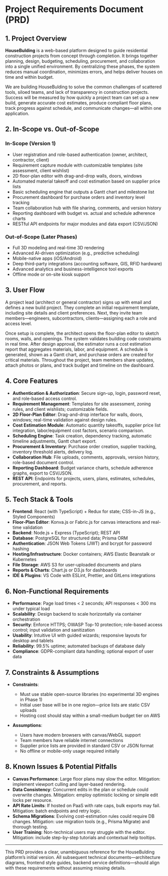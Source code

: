 # Project Requirements Document (PRD)

## 1. Project Overview

**HouseBulding** is a web-based platform designed to guide residential construction projects from concept through completion. It brings together planning, design, budgeting, scheduling, procurement, and collaboration into a single unified environment. By centralizing these phases, the system reduces manual coordination, minimizes errors, and helps deliver houses on time and within budget.

We are building HouseBulding to solve the common challenges of scattered tools, siloed teams, and lack of transparency in construction projects. Success will be measured by how quickly a project team can set up a new build, generate accurate cost estimates, produce compliant floor plans, track progress against schedule, and communicate changes—all within one application.

## 2. In-Scope vs. Out-of-Scope

### In-Scope (Version 1)
- User registration and role-based authentication (owner, architect, contractor, client)
- Requirement capture module with customizable templates (site assessment, client wishlist)
- 2D floor-plan editor with drag-and-drop walls, doors, windows
- Automated material takeoff and cost estimation based on supplier price lists
- Basic scheduling engine that outputs a Gantt chart and milestone list
- Procurement dashboard for purchase orders and inventory level tracking
- Team collaboration hub with file sharing, comments, and version history
- Reporting dashboard with budget vs. actual and schedule adherence charts
- RESTful API endpoints for major modules and data export (CSV/JSON)

### Out-of-Scope (Later Phases)
- Full 3D modeling and real-time 3D rendering
- Advanced AI-driven optimization (e.g., predictive scheduling)
- Mobile-native apps (iOS/Android)
- Deep third-party integrations (accounting software, GIS, RFID hardware)
- Advanced analytics and business-intelligence tool exports
- Offline mode or on-site kiosk support

## 3. User Flow

A project lead (architect or general contractor) signs up with email and defines a new build project. They complete an initial requirement template, including site details and client preferences. Next, they invite team members—engineers, subcontractors, clients—assigning each a role and access level.

Once setup is complete, the architect opens the floor-plan editor to sketch rooms, walls, and openings. The system validates building code constraints in real time. After design approval, the estimator runs a cost estimation report that aggregates materials, labor, and equipment. A schedule is generated, shown as a Gantt chart, and purchase orders are created for critical materials. Throughout the project, team members share updates, attach photos or plans, and track budget and timeline on the dashboard.

## 4. Core Features

- **Authentication & Authorization**: Secure sign-up, login, password reset, and role-based access control.
- **Requirement Management**: Templates for site assessment, zoning rules, and client wishlists; customizable fields.
- **2D Floor-Plan Editor**: Drag-and-drop interface for walls, doors, windows; real-time validation against design rules.
- **Cost Estimation Module**: Automatic quantity takeoffs, supplier price list integration, labor/equipment cost factors, scenario comparison.
- **Scheduling Engine**: Task creation, dependency tracking, automatic timeline adjustments, Gantt chart export.
- **Procurement & Inventory**: Purchase order creation, supplier tracking, inventory threshold alerts, delivery log.
- **Collaboration Hub**: File uploads, comments, approvals, version history, role-based document control.
- **Reporting Dashboard**: Budget variance charts, schedule adherence graphs, export to CSV/JSON.
- **REST API**: Endpoints for projects, users, plans, estimates, schedules, procurement, and reports.

## 5. Tech Stack & Tools

- **Frontend**: React (with TypeScript) + Redux for state; CSS-in-JS (e.g., Styled Components)
- **Floor-Plan Editor**: Konva.js or Fabric.js for canvas interactions and real-time validation
- **Backend**: Node.js + Express (TypeScript); REST API
- **Database**: PostgreSQL for structured data; Prisma ORM
- **Authentication**: JSON Web Tokens (JWT) and bcrypt for password hashing
- **Hosting/Infrastructure**: Docker containers; AWS Elastic Beanstalk or Kubernetes
- **File Storage**: AWS S3 for user-uploaded documents and plans
- **Reports & Charts**: Chart.js or D3.js for dashboards
- **IDE & Plugins**: VS Code with ESLint, Prettier, and GitLens integrations

## 6. Non-Functional Requirements

- **Performance**: Page load times < 2 seconds; API responses < 300 ms under typical load
- **Scalability**: Design backend to scale horizontally via container orchestration
- **Security**: Enforce HTTPS; OWASP Top-10 protection; role-based access control; input validation and sanitization
- **Usability**: Intuitive UI with guided wizards; responsive layouts for desktop and tablets
- **Reliability**: 99.5% uptime; automated backups of database daily
- **Compliance**: GDPR-compliant data handling; optional export of user data

## 7. Constraints & Assumptions

- **Constraints**:
  - Must use stable open-source libraries (no experimental 3D engines in Phase 1)
  - Initial user base will be in one region—price lists are static CSV uploads
  - Hosting cost should stay within a small-medium budget tier on AWS

- **Assumptions**:
  - Users have modern browsers with canvas/WebGL support
  - Team members have reliable internet connections
  - Supplier price lists are provided in standard CSV or JSON format
  - No offline or mobile-only usage required initially

## 8. Known Issues & Potential Pitfalls

- **Canvas Performance**: Large floor plans may slow the editor. Mitigation: implement viewport culling and layer-based rendering.
- **Data Consistency**: Concurrent edits in the plan or schedule could overwrite changes. Mitigation: employ optimistic locking or simple edit locks per resource.
- **API Rate Limits**: If hosted on PaaS with rate caps, bulk exports may fail. Mitigation: batch endpoints and retry logic.
- **Schema Migrations**: Evolving cost-estimation rules could require DB changes. Mitigation: use migration tools (e.g., Prisma Migrate) and thorough testing.
- **User Training**: Non-technical users may struggle with the editor. Mitigation: include step-by-step tutorials and contextual help tooltips.


---

This PRD provides a clear, unambiguous reference for the HouseBulding platform’s initial version. All subsequent technical documents—architecture diagrams, frontend style guides, backend service definitions—should align with these requirements without assuming missing details.